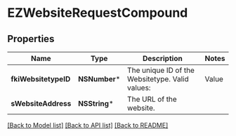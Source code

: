 # EZWebsiteRequestCompound

## Properties
Name | Type | Description | Notes
------------ | ------------- | ------------- | -------------
**fkiWebsitetypeID** | **NSNumber*** | The unique ID of the Websitetype.  Valid values:  |Value|Description| |-|-| |1|Website| |2|Twitter| |3|Facebook| |4|Survey| | 
**sWebsiteAddress** | **NSString*** | The URL of the website. | 

[[Back to Model list]](../README.md#documentation-for-models) [[Back to API list]](../README.md#documentation-for-api-endpoints) [[Back to README]](../README.md)


